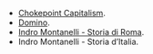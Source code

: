 - [Chokepoint Capitalism](https://chokepointcapitalism.com/).
- [Domino](https://www.rivistadomino.it/).
- [Indro Montanelli - Storia di Roma](https://www.ibs.it/storia-di-roma-libro-indro-montanelli/e/9788817050197).
- Indro Montanelli - Storia d’Italia.